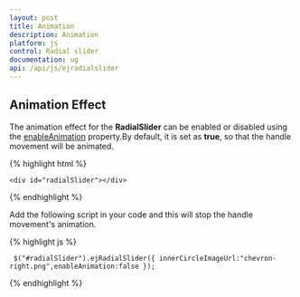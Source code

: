 ```yaml
---
layout: post
title: Animation
description: Animation
platform: js
control: Radial slider
documentation: ug
api: /api/js/ejradialslider
---
```


## Animation Effect

The animation effect for the **RadialSlider** can be enabled or disabled using the [enableAnimation](https://help.syncfusion.com/api/js/ejradialslider#members:enableanimation) property.By default, it is set as **true**, so that the handle movement will be animated.

{% highlight html %}

    <div id="radialSlider"></div>
    
{% endhighlight %}

Add the following script in your code and this will stop the handle movement's animation.
    
{% highlight js %}

     $("#radialSlider").ejRadialSlider({ innerCircleImageUrl:"chevron-right.png",enableAnimation:false });

{% endhighlight %}




